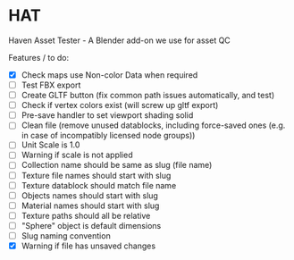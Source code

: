 # HAT
Haven Asset Tester - A Blender add-on we use for asset QC

Features / to do:

* [x] Check maps use Non-color Data when required
* [ ] Test FBX export
* [ ] Create GLTF button (fix common path issues automatically, and test)
* [ ] Check if vertex colors exist (will screw up gltf export)
* [ ] Pre-save handler to set viewport shading solid
* [ ] Clean file (remove unused datablocks, including force-saved ones (e.g. in case of incompatibly licensed node groups))
* [ ] Unit Scale is 1.0
* [ ] Warning if scale is not applied
* [ ] Collection name should be same as slug (file name)
* [ ] Texture file names should start with slug
* [ ] Texture datablock should match file name
* [ ] Objects names should start with slug
* [ ] Material names should start with slug
* [ ] Texture paths should all be relative
* [ ] "Sphere" object is default dimensions
* [ ] Slug naming convention
* [x] Warning if file has unsaved changes
